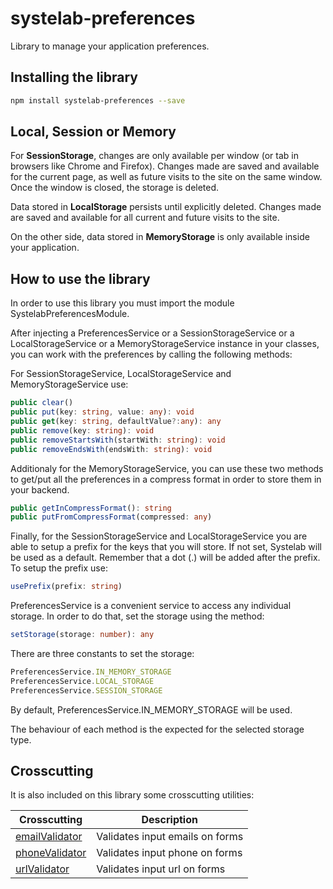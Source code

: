 # systelab-preferences

Library to manage your application preferences.

## Installing the library

```bash
npm install systelab-preferences --save
```

## Local, Session or Memory
For **SessionStorage**, changes are only available per window (or tab in browsers like Chrome and Firefox). Changes made are saved and available for the current page, as well as future visits to the site on the same window. Once the window is closed, the storage is deleted.

Data stored in **LocalStorage** persists until explicitly deleted. Changes made are saved and available for all current and future visits to the site.

On the other side, data stored in **MemoryStorage** is only available inside your application.

## How to use the library
In order to use this library you must import the module SystelabPreferencesModule.

After injecting a PreferencesService or a SessionStorageService or a LocalStorageService or a MemoryStorageService instance in your classes, you can work with the preferences by calling the following methods:

For SessionStorageService, LocalStorageService and MemoryStorageService use:

```typescript
public clear()
public put(key: string, value: any): void
public get(key: string, defaultValue?:any): any
public remove(key: string): void
public removeStartsWith(startWith: string): void
public removeEndsWith(endsWith: string): void
```

Additionaly for the MemoryStorageService, you can use these two methods to get/put all the preferences in a compress format in order to store them in your backend.

```typescript
public getInCompressFormat(): string
public putFromCompressFormat(compressed: any)
```

Finally, for the SessionStorageService and LocalStorageService you are able to setup a prefix for the keys that you will store. If not set, Systelab will be used as a default. Remember that a dot (.) will be added after the prefix. To setup the prefix use:

```typescript
usePrefix(prefix: string)
```

PreferencesService is a convenient service to access any individual storage. In order to do that, set the storage using the method:

```typescript
setStorage(storage: number): any
```

There are three constants to set the storage:

```typescript
PreferencesService.IN_MEMORY_STORAGE
PreferencesService.LOCAL_STORAGE
PreferencesService.SESSION_STORAGE
```

By default, PreferencesService.IN_MEMORY_STORAGE will be used.

The behaviour of each method is the expected for the selected storage type.

## Crosscutting
It is also included on this library some crosscutting utilities:

| Crosscutting | Description |
| ------------ | ----------- |
| [emailValidator](src/lib/crosscutting/validators) | Validates input emails on forms |
| [phoneValidator](src/lib/crosscutting/validators) | Validates input phone on forms |
| [urlValidator](src/lib/crosscutting/validators) | Validates input url on forms |